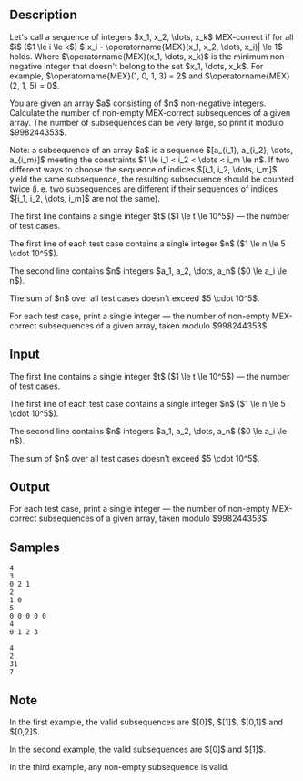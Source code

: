 ## Description

<div><p>Let's call a sequence of integers $x_1, x_2, \dots, x_k$ <span class="tex-font-style-it">MEX-correct</span> if for all $i$ ($1 \le i \le k$) $|x_i - \operatorname{MEX}(x_1, x_2, \dots, x_i)| \le 1$ holds. Where $\operatorname{MEX}(x_1, \dots, x_k)$ is the minimum non-negative integer that doesn't belong to the set $x_1, \dots, x_k$. For example, $\operatorname{MEX}(1, 0, 1, 3) = 2$ and $\operatorname{MEX}(2, 1, 5) = 0$.</p><p>You are given an array $a$ consisting of $n$ non-negative integers. Calculate the number of non-empty <span class="tex-font-style-it">MEX-correct</span> subsequences of a given array. The number of subsequences can be very large, so print it modulo $998244353$. </p><p>Note: a subsequence of an array $a$ is a sequence $[a_{i_1}, a_{i_2}, \dots, a_{i_m}]$ meeting the constraints $1 \le i_1 &lt; i_2 &lt; \dots &lt; i_m \le n$. If two different ways to choose the sequence of indices $[i_1, i_2, \dots, i_m]$ yield the same subsequence, the resulting subsequence should be counted twice (i. e. two subsequences are different if their sequences of indices $[i_1, i_2, \dots, i_m]$ are not the same).</p></div><div class="input-specification"><p>The first line contains a single integer $t$ ($1 \le t \le 10^5$)&nbsp;— the number of test cases.</p><p>The first line of each test case contains a single integer $n$ ($1 \le n \le 5 \cdot 10^5$).</p><p>The second line contains $n$ integers $a_1, a_2, \dots, a_n$ ($0 \le a_i \le n$).</p><p>The sum of $n$ over all test cases doesn't exceed $5 \cdot 10^5$.</p></div><div class="output-specification"><p>For each test case, print a single integer&nbsp;— the number of non-empty <span class="tex-font-style-it">MEX-correct</span> subsequences of a given array, taken modulo $998244353$.</p></div>

## Input

<p>The first line contains a single integer $t$ ($1 \le t \le 10^5$)&nbsp;— the number of test cases.</p><p>The first line of each test case contains a single integer $n$ ($1 \le n \le 5 \cdot 10^5$).</p><p>The second line contains $n$ integers $a_1, a_2, \dots, a_n$ ($0 \le a_i \le n$).</p><p>The sum of $n$ over all test cases doesn't exceed $5 \cdot 10^5$.</p>

## Output

<p>For each test case, print a single integer&nbsp;— the number of non-empty <span class="tex-font-style-it">MEX-correct</span> subsequences of a given array, taken modulo $998244353$.</p>

## Samples

```input1
4
3
0 2 1
2
1 0
5
0 0 0 0 0
4
0 1 2 3
```

```output1
4
2
31
7
```




## Note

<p>In the first example, the valid subsequences are $[0]$, $[1]$, $[0,1]$ and $[0,2]$.</p><p>In the second example, the valid subsequences are $[0]$ and $[1]$.</p><p>In the third example, any non-empty subsequence is valid. </p>
